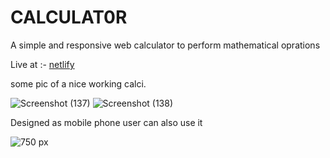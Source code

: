 # CALCULAT0R
A simple and responsive web calculator to perform mathematical oprations


Live at :- [netlify](https://cozy-gaufre-071821.netlify.app/)

some pic of a nice working calci.


![Screenshot (137)](https://user-images.githubusercontent.com/119421686/227002325-bdfa34aa-cecc-4291-831c-af1a7eecdfc4.png)
![Screenshot (138)](https://user-images.githubusercontent.com/119421686/227002340-6612d202-4405-4972-a63a-18d20a755896.png)



Designed as mobile phone user can also use it 


![750 px](https://user-images.githubusercontent.com/119421686/227002855-a2d56ddd-ac50-41cc-96dd-f39a6b91dbe8.jpg)
